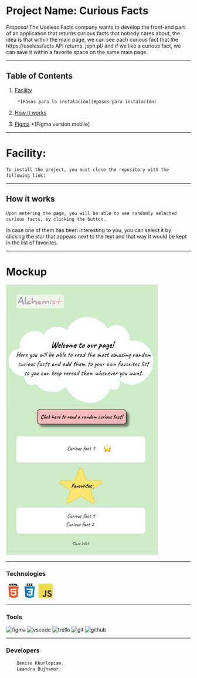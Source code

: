 # Project Name: Curious Facts
_Proposal_
The Useless Facts company wants to develop the front-end part of an application that returns curious facts that nobody cares about, the idea is that within the main page, we can see each curious fact that the https://uselessfacts API returns. jsph.pl/ and if we like a curious fact, we can save it within a favorite space on the same main page.

---
## Table of Contents

1. [Facility](#Facility)

        *[Pasos para la instalación](#pasos-para-instalación)
2. [How it works](#How-it-works)
3. [Figma](#recursos-figma)
        *[Figma version mobile]

---

# Facility:
    To install the project, you must clone the repository with the following link:

---
## How it works
    Upon entering the page, you will be able to see randomly selected curious facts, by clicking the button.
In case one of them has been interesting to you, you can select it by clicking the star that appears next to the text and that way it would be kept in the list of favorites.

---

# Mockup
![Mobile page](templates/mobile.png)

---

### Technologies
<div> <img src="https://raw.githubusercontent.com/devicons/devicon/master/icons/html5/html5-original-wordmark.svg" alt="html5" width="40" height="40"/>
<img src="https://raw.githubusercontent.com/devicons/devicon/master/icons/css3/css3-original-wordmark.svg" alt="css3" width="40" height="40"/>
<img src="https://raw.githubusercontent.com/devicons/devicon/master/icons/javascript/javascript-original.svg" alt="javascript" width="40" height="40"/> </div>

---

### Tools
<div>
<img src="https://www.vectorlogo.zone/logos/figma/figma-icon.svg" alt="figma" width="40" height="40"/>
<img src="https://w7.pngwing.com/pngs/512/824/png-transparent-visual-studio-code-hd-logo-thumbnail.png" alt="vscode" width="40" heigth="40"/>
<img src="https://w7.pngwing.com/pngs/115/721/png-transparent-trello-social-icons-icon.png" alt="trello" width="40" heigth="40"/>
<img src="https://www.vectorlogo.zone/logos/git-scm/git-scm-icon.svg" alt="git" width="40" height="40"/>
<img src="https://cdn-icons-png.flaticon.com/512/25/25231.png" alt="github" width="40" heigth="40"/> </div>

---

### Developers

        Denise Khurlopian.
        Leandra Bujhamer.